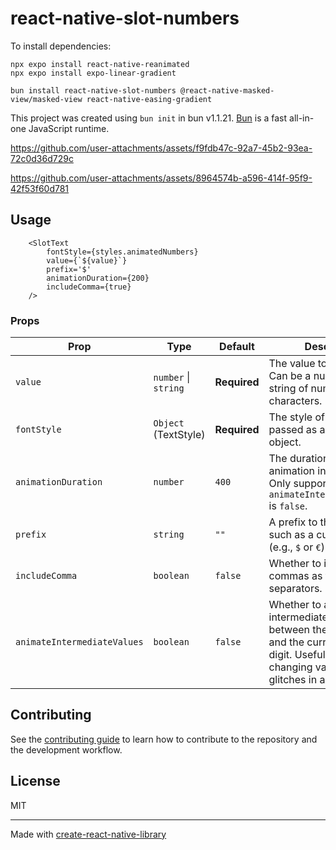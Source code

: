 # react-native-slot-numbers

To install dependencies:

```
npx expo install react-native-reanimated
npx expo install expo-linear-gradient

bun install react-native-slot-numbers @react-native-masked-view/masked-view react-native-easing-gradient
```

This project was created using `bun init` in bun v1.1.21. [Bun](https://bun.sh) is a fast all-in-one JavaScript runtime.


https://github.com/user-attachments/assets/f9fdb47c-92a7-45b2-93ea-72c0d36d729c


https://github.com/user-attachments/assets/8964574b-a596-414f-95f9-42f53f60d781



## Usage

```
    <SlotText
        fontStyle={styles.animatedNumbers}
        value={`${value}`}
        prefix='$'
        animationDuration={200}
        includeComma={true}
    />
```

### Props

| **Prop**                    | **Type**             | **Default**  | **Description**                                                                                                                                                          |
| --------------------------- | -------------------- | ------------ | ------------------------------------------------------------------------------------------------------------------------------------------------------------------------ |
| `value`                     | `number` \| `string` | **Required** | The value to animate to. Can be a number or a string of numeric characters.                                                                                              |
| `fontStyle`                 | `Object` (TextStyle) | **Required** | The style of the text, passed as a TextStyle object.                                                                                                                     |
| `animationDuration`         | `number`             | `400`        | The duration of the animation in milliseconds. Only supported when `animateIntermediateValues` is `false`.                                                               |
| `prefix`                    | `string`             | `""`         | A prefix to the number, such as a currency symbol (e.g., `$` or `€`).                                                                                                    |
| `includeComma`              | `boolean`            | `false`      | Whether to include commas as thousand separators.                                                                                                                        |
| `animateIntermediateValues` | `boolean`            | `false`      | Whether to animate all intermediate numbers between the new value and the current value of a digit. Useful for rapidly changing values to prevent glitches in animation. |

## Contributing

See the [contributing guide](CONTRIBUTING.md) to learn how to contribute to the repository and the development workflow.

## License

MIT

---

Made with [create-react-native-library](https://github.com/callstack/react-native-builder-bob)
